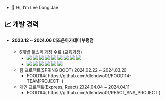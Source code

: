 - 👋 Hi, I’m Lee Dong Jae

<div style= "text-align:left;">
    <h2 tabindex="-1" class="heading-element" dir="auto" >📈 개발 경력</h2>
  <ul>
            <li><h4>2023.12 ~ 2024.06 더조은아카데미 부평점</h4>
                <ul>                    
                    <li>6개월 풀스택 과정 수료 (교육과정)
                      <ul>
                      <li><img src="https://img.shields.io/badge/Java-007396?style=for-the-badge&logo=Java&logoColor=white">
                          <img src="https://img.shields.io/badge/Oracle-F80000?style=for-the-badge&logo=Oracle&logoColor=white">
                          <img src="https://img.shields.io/badge/Spring Boot-6DB33F?style=for-the-badge&logo=Spring Boot&logoColor=white">
                          <img src="https://img.shields.io/badge/Node.js-339933?style=for-the-badge&logo=Node.js&logoColor=white">
                          <img src="https://img.shields.io/badge/Express-000000?style=for-the-badge&logo=Express&logoColor=white">
                          <img src="https://img.shields.io/badge/Amazon AWS-232F3E?style=for-the-badge&logo=Amazon AWS&logoColor=white">
                          <img src="https://img.shields.io/badge/Firebase-FFCA28?style=for-the-badge&logo=Firebase&logoColor=white">
                          <img src="https://img.shields.io/badge/Linux-FCC624?style=for-the-badge&logo=Linux&logoColor=white">
                          <img src="https://img.shields.io/badge/MySQL-4479A1?style=for-the-badge&logo=MySQL&logoColor=white">
                          </li>
                        <li><img src="https://img.shields.io/badge/React-61DAFB?style=for-the-badge&logo=React&logoColor=white">         
                          <img src="https://img.shields.io/badge/Vue.js-4FC08D?style=for-the-badge&logo=Vue.js&logoColor=white">
                          <img src="https://img.shields.io/badge/Flutter-02569B?style=for-the-badge&logo=Flutter&logoColor=white">
                          <img src="https://img.shields.io/badge/HTML5-E34F26?style=for-the-badge&logo=HTML5&logoColor=white">
                          <img src="https://img.shields.io/badge/jQuery-0769AD?style=for-the-badge&logo=jQuery&logoColor=white">          
                          <img src="https://img.shields.io/badge/Javascript-F7DF1E?style=for-the-badge&logo=Javascript&logoColor=white">                        
                        </li>                        
                      </ul>
                    </li>                    
                </ul>
                <ul>                    
                    <li>팀 프로젝트(SPRING BOOT) 2024.02.22 ~ 2024.03.20
                      <ul>
                          <li>FOOD114( https://github.com/dlehdwo01/FOOD114-TEAMPROJECT- )</li>                              
                      </ul>
                    </li>   
                    <li>개인 프로젝트(Express, React) 2024.04.04 ~ 2024.04.11
                      <ul>
                          <li>FOOD114( https://github.com/dlehdwo01/REACT_SNS_PROJECT )</li>     
                      </ul>
                    </li>  
                </ul>
            </li>           
        </ul>
</div>
<!---
dlehdwo01/dlehdwo01 is a ✨ special ✨ repository because its `README.md` (this file) appears on your GitHub profile.
You can click the Preview link to take a look at your changes.
--->
